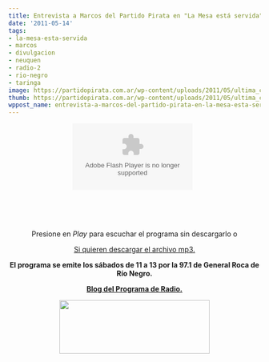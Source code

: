 ```yaml
---
title: Entrevista a Marcos del Partido Pirata en "La Mesa está servida" por caso Taringa
date: '2011-05-14'
tags:
- la-mesa-esta-servida
- marcos
- divulgacion
- neuquen
- radio-2
- rio-negro
- taringa
image: https://partidopirata.com.ar/wp-content/uploads/2011/05/ultima_cena2.png
thumb: https://partidopirata.com.ar/wp-content/uploads/2011/05/ultima_cena2.png
wppost_name: entrevista-a-marcos-del-partido-pirata-en-la-mesa-esta-servida-por-caso-taringa
---
```


<center><object id="player654031" width="240" height="133" type="application/x-shockwave-flash" data="http://www.ivoox.com/playerivoox_ee_654031_1.html"><param name="movie" value="http://www.ivoox.com/playerivoox_ee_654031_1.html"></param><param name="AllowScriptAccess" value="always"></param><param name="allowFullScreen" value="true"></param><param name="wmode" value="transparent"></param><embed src="http://www.ivoox.com/playerivoox_ee_654031_1.html" type="application/x-shockwave-flash" allowfullscreen="true" wmode="transparent" allowscriptaccess="always" width="240" height="133"></embed></object>
&nbsp;

&nbsp;

&nbsp;

Presione en <em>Play</em> para escuchar el programa sin descargarlo o

<a href="http://www.ivoox.com/mesa-esta-servida-taringa_md_654031_1.mp3" target="_blank">Si quieren descargar el archivo mp3.</a></center>
<p style="text-align: center;"><strong>El programa se emite los sábados de 11 a 13 por la 97.1 de General Roca de Río Negro.</strong></p>
<p style="text-align: center;"><strong> <a href="http://www.lamesaestaservida.tk/" target="_blank">Blog del Programa de Radio.</a></strong></p>
<p style="text-align: center;"><a href="https://partidopirata.com.ar/wp-content/uploads/2011/05/ultima_cena2.png"><img class="aligncenter size-medium wp-image-1012" title="ultima_cena2" src="https://partidopirata.com.ar/wp-content/uploads/2011/05/ultima_cena2-300x107.png" alt="" width="300" height="107" /></a></p>
&nbsp;
